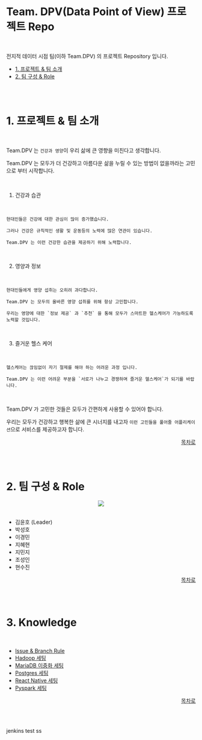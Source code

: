 # Team. DPV(Data Point of View) 프로젝트 Repo

<a id="home1"></a>

<br>



전지적 데이터 시점 팀(이하 Team.DPV) 의 프로젝트 Repository 입니다.

* [1. 프로젝트 & 팀 소개](#1)
* [2. 팀 구성 & Role](#2)

<br><br>

<a id="1"></a>

# 1. 프로젝트 & 팀 소개

<br>

Team.DPV 는 `건강과 영양`이 우리 삶에 큰 영향을 미친다고 생각합니다.

Team.DPV 는 모두가 더 건강하고 아름다운 삶을 누릴 수 있는 방법이 없을까라는 고민으로 부터 시작합니다.

<br>

1. 건강과 습관

<br>

    현대인들은 건강에 대한 관심이 많이 증가했습니다.

    그러나 건강은 규칙적인 생활 및 운동등의 노력에 많은 연관이 있습니다.

    Team.DPV 는 이런 건강한 습관을 제공하기 위해 노력합니다.

<br>

2. 영양과 정보

<br>

    현대인들에게 영양 섭취는 오히려 과다합니다.

    Team.DPV 는 모두의 올바른 영양 섭취를 위해 항상 고민합니다.

    우리는 영양에 대한 `정보 제공` 과 `추천` 을 통해 모두가 스마트한 헬스케어가 가능하도록 노력할 것입니다.

<br>

3. 즐거운 헬스 케어

<br>

    헬스케어는 끊임없이 자기 절제를 해야 하는 어려운 과정 입니다. 

    Team.DPV 는 이런 어려운 부분을 `서로가 나누고 경쟁하며 즐거운 헬스케어`가 되기를 바랍니다.

<br>

Team.DPV 가 고민한 것들은 모두가 간편하게 사용할 수 있어야 합니다.

우리는 모두가 건강하고 행복한 삶에 큰 시너지를 내고자 `이런 고민들을 풀어줄 어플리케이션`으로 서비스를 제공하고자 합니다.

<div align="right">

[목차로](#home1)

</div>

<br><br>


<a id="2"></a>

# 2. 팀 구성 & Role


<div align="center">
<img src="https://github.com/FINAL-BUSAN-2/DataPointOfView/assets/45858414/3f1cbc70-da6c-4412-8159-8c6436a137d1" witdh = "70%">
</div>
<br>

* 김윤호 (Leader)
* 박성호
* 이경민
* 지혜현
* 지민지
* 조성인
* 현수진

<div align="right">

[목차로](#home1)

</div>

<br><br>

# 3. Knowledge

<br>

* <a href="https://github.com/FINAL-BUSAN-2/DataPointOfView/blob/develop/knowledge/Reposiotry_rule.md">Issue & Branch Rule</a>
* <a href="https://github.com/FINAL-BUSAN-2/DataPointOfView/blob/develop/knowledge/Hadoop.md">Hadoop 세팅</a>
* <a href="https://github.com/FINAL-BUSAN-2/DataPointOfView/blob/develop/knowledge/MariaDB.md">MariaDB 이중화 세팅</a>
* <a href="https://github.com/FINAL-BUSAN-2/DataPointOfView/blob/develop/knowledge/Postgres.md">Postgres 세팅</a>
* <a href="https://github.com/FINAL-BUSAN-2/DataPointOfView/blob/develop/knowledge/React_Native.md">React Native 세팅</a>
* <a href ="https://github.com/FINAL-BUSAN-2/DataPointOfView/blob/develop/knowledge/Spark_Setting.md>">Pyspark 세팅</a>

<div align="right">

[목차로](#home1)

</div>

<br><br>

jenkins test ss